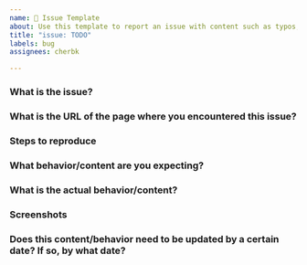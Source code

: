 ```yaml
---
name: 🐛 Issue Template
about: Use this template to report an issue with content such as typos, broken links, broken code, out of date, etc.
title: "issue: TODO"
labels: bug
assignees: cherbk

---
```


### What is the issue?

### What is the URL of the page where you encountered this issue?

### Steps to reproduce

### What behavior/content are you expecting?

### What is the actual behavior/content?

### Screenshots

### Does this content/behavior need to be updated by a certain date? If so, by what date?
